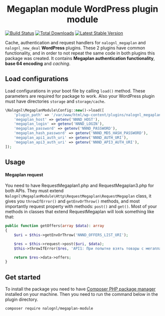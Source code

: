 <h1 align="center">Megaplan module WordPress plugin module</h1>

[![Build Status](https://img.shields.io/endpoint.svg?url=https%3A%2F%2Factions-badge.atrox.dev%2Fnalognl%2Fmegaplan-module%2Fbadge&style=flat)](https://actions-badge.atrox.dev/nalognl/megaplan-module/goto)
[![Total Downloads](https://poser.pugx.org/nalognl/megaplan-module/downloads)](https://packagist.org/packages/nalognl/megaplan-module)
[![Latest Stable Version](https://poser.pugx.org/nalognl/megaplan-module/v/stable)](https://packagist.org/packages/nalognl/megaplan-module)

Cache, authentication and request handlers for `nalognl_megaplan` and `nalognl_new_deal` **WordPress** plugins. These 2 plugins have common functionality, and in order to not repeat the same code in both plugins this package was created. It contains **Megaplan authentication functionality**, **base 64 encoding** and *caching*.

## Load configurations

Load configurations in your boot file by calling `load()` method. These parameters are required for package to work.
Also your WordPress plugin must have directories `storage` and `storage/cache`.

```php
\Nalognl\MegaplanModule\Config::new()->load([
    'plugin_path' => '/var/www/html/wp-content/plugins/nalognl_megaplan',
    'megaplan_host' => getenv('NNND_HOST'),
    'megaplan_login' => getenv('NNND_LOGIN'),
    'megaplan_password' => getenv('NNND_PASSWORD'),
    'megaplan_hash_password' => getenv('NNND_MD5_HASH_PASSWORD'),
    'megaplan_api1_auth_uri' => getenv('NNND_AUTH_URI'),
    'megaplan_api3_auth_uri' => getenv('NNND_API3_AUTH_URI'),
]);
```

## Usage

#### Megaplan request

You need to have RequestMegaplan1.php and RequestMegaplan3.php for both APIs. They must extend `Nalognl\MegaplanModule\Http\RequestMegaplan\RequestMegaplan` class, it gives you `throwIfError()` and `getEnvOrThrow()` methods, and most importantly request property with methods: `post()` and `get()`. Most of your methods in classes that extend RequestMegaplan will look something like that:

```php
public function getOffers(array $data): array
{
    $uri = $this->getEnvOrThrow('NNND_OFFERS_LIST_URI');

    $res = $this->request->post($uri, $data);
    $this->throwIfError($res, 'API1: При попытке взять товары с мегаплана');

    return $res->data->offers;
}
```

## Get started

To install the package you need to have [Composer PHP package manager](https://getcomposer.org) installed on your machine. Then you need to run the command below in the plugin directory.

```bash
composer require nalognl/megaplan-module
```